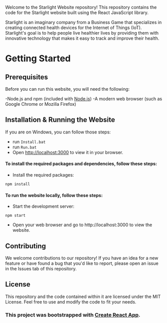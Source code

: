 Welcome to the Starlight Website repository!
This repository contains the code for the Starlight website built using the React JavaScript library.

Starlight is an imaginary company from a Business Game that specializes in creating connected health devices for the Internet of Things (IoT).
Starlight's goal is to help people live healthier lives by providing them with innovative technology that makes it easy to track and improve their health.

# Getting Started

## Prerequisites

Before you can run this website, you will need the following:

-Node.js and npm (included with [Node.js](http://nodejs.org/))
-A modern web browser (such as Google Chrome or Mozilla Firefox)

## Installation & Running the Website

If you are on Windows, you can follow those steps:
- run `Install.bat`
- run `Run.bat`
- Open [http://localhost:3000](http://localhost:3000) to view it in your browser.

#### To install the required packages and dependencies, follow these steps:

- Install the required packages:
```
npm install
```

#### To run the website locally, follow these steps:
- Start the development server:
```
npm start
```
- Open your web browser and go to http://localhost:3000 to view the website.

## Contributing

We welcome contributions to our repository! If you have an idea for a new feature or have found a bug that you'd like to report, please open an issue in the Issues tab of this repository.

## License

This repository and the code contained within it are licensed under the MIT License. Feel free to use and modify the code to fit your needs.

### This project was bootstrapped with [Create React App](https://github.com/facebook/create-react-app).
